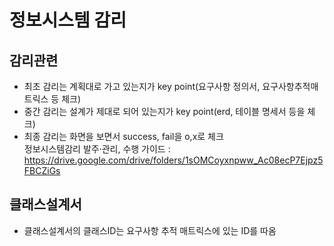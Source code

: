# 정보시스템 감리
## 감리관련 
* 최초 감리는 계획대로 가고 있는지가 key point(요구사항 정의서, 요구사항추적매트릭스 등 체크) <br>
* 중간 감리는 설계가 제대로 되어 있는지가 key point(erd, 테이블 명세서 등을 체크) <br>
* 최종 감리는 화면을 보면서 success, fail을 o,x로 체크 <br>
정보시스템감리 발주·관리, 수행 가이드 : <br> 
https://drive.google.com/drive/folders/1sOMCoyxnpww_Ac08ecP7Ejpz5FBCZiGs

## 클래스설계서 
* 클래스설계서의 클래스ID는 요구사항 추적 매트릭스에 있는 ID를 따옴 <br>
